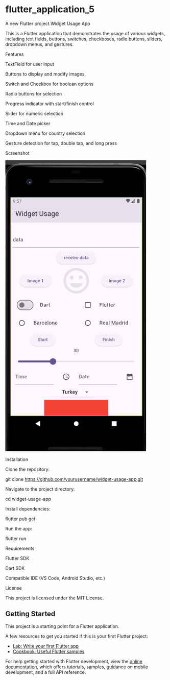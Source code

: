 # flutter_application_5

A new Flutter project.Widget Usage App

This is a Flutter application that demonstrates the usage of various widgets, including text fields, buttons, switches, checkboxes, radio buttons, sliders, dropdown menus, and gestures.

Features

TextField for user input

Buttons to display and modify images

Switch and Checkbox for boolean options

Radio buttons for selection

Progress indicator with start/finish control

Slider for numeric selection

Time and Date picker

Dropdown menu for country selection

Gesture detection for tap, double tap, and long press

Screenshot

![Widget Image](images/widget.png)

Installation

Clone the repository:

git clone https://github.com/yourusername/widget-usage-app.git

Navigate to the project directory:

cd widget-usage-app

Install dependencies:

flutter pub get

Run the app:

flutter run

Requirements

Flutter SDK

Dart SDK

Compatible IDE (VS Code, Android Studio, etc.)

License

This project is licensed under the MIT License.

## Getting Started

This project is a starting point for a Flutter application.

A few resources to get you started if this is your first Flutter project:

- [Lab: Write your first Flutter app](https://docs.flutter.dev/get-started/codelab)
- [Cookbook: Useful Flutter samples](https://docs.flutter.dev/cookbook)

For help getting started with Flutter development, view the
[online documentation](https://docs.flutter.dev/), which offers tutorials,
samples, guidance on mobile development, and a full API reference.

